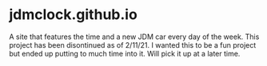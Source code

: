 # jdmclock.github.io
A site that features the time and a new JDM car every day of the week.
This project has been disontinued as of 2/11/21. I wanted this to be a fun project but ended up putting to much time into it. Will pick it up at a later time.
